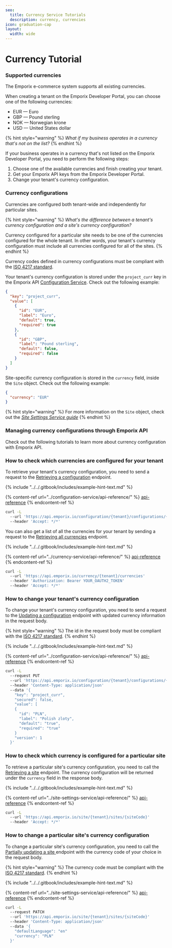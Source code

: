 ```yaml
---
seo:
  title: Currency Service Tutorials
  description: currency, currencies
icon: graduation-cap
layout:
  width: wide
---
```


# Currency Tutorial

### Supported currencies

The Emporix e-commerce system supports all existing currencies.

When creating a tenant on the Emporix Developer Portal, you can choose one of the following currencies:

* EUR — Euro
* GBP — Pound sterling
* NOK — Norwegian krone
* USD — United States dollar

{% hint style="warning" %}
_What if my business operates in a currency that's not on the list?_
{% endhint %}

If your business operates in a currency that's not listed on the Emporix Developer Portal, you need to perform the following steps:

1. Choose one of the available currencies and finish creating your tenant.
2. Get your Emporix API keys from the Emporix Developer Portal.
3. Change your tenant's currency configuration.

### Currency configurations

Currencies are configured both tenant-wide and independently for particular sites.

{% hint style="warning" %}
_What's the difference between a tenant's currency configuration and a site's currency configuration?_

Currency configured for a particular site needs to be one of the currencies configured for the whole tenant. In other words, your tenant's currency configuration must include all currencies configured for all of the sites.
{% endhint %}

Currency codes defined in currency configurations must be compliant with the [ISO 4217 standard](https://www.iso.org/iso-4217-currency-codes.html).

Your tenant's currency configuration is stored under the `project_curr` key in the Emporix API [Configuration Service](../configuration-service/). Check out the following example:

```json
{
  "key": "project_curr",
  "value": [
    {
      "id": "EUR",
      "label": "Euro",
      "default": true,
      "required": true
    },
    {
      "id": "GBP",
      "label": "Pound sterling",
      "default": false,
      "required": false
    }
  ]
}
```

Site-specific currency configuration is stored in the `currency` field, inside the `Site` object. Check out the following example:

```json
{
  "currency": "EUR"
}
```

{% hint style="warning" %}
For more information on the `Site` object, check out the [_Site Settings Service guide_](../site-settings-service/)
{% endhint %}

### Managing currency configurations through Emporix API

Check out the following tutorials to learn more about currency configuration with Emporix API.

### How to check which currencies are configured for your tenant

To retrieve your tenant's currency configuration, you need to send a request to the [Retrieving a configuration](https://developer.emporix.io/api-references/api-guides/configuration/configuration-service/api-reference/tenant-configurations#get-configuration-tenant-configurations-propertykey) endpoint.

{% include "../../.gitbook/includes/example-hint-text.md" %}

{% content-ref url="../configuration-service/api-reference/" %}
[api-reference](../configuration-service/api-reference/)
{% endcontent-ref %}

```bash
curl -L 
  --url 'https://api.emporix.io/configuration/{tenant}/configurations/{propertyKey}' 
  --header 'Accept: */*'
```

You can also get a list of all the currencies for your tenant by sending a request to the [Retrieving all currencies](https://developer.emporix.io/api-references/api-guides/configuration/currency-service/api-reference/currencies) endpoint.

{% include "../../.gitbook/includes/example-hint-text.md" %}

{% content-ref url="../currency-service/api-reference/" %}
[api-reference](../currency-service/api-reference/)
{% endcontent-ref %}

```bash
curl -L 
  --url 'https://api.emporix.io/currency/{tenant}/currencies' 
  --header 'Authorization: Bearer YOUR_OAUTH2_TOKEN' 
  --header 'Accept: */*'
```

### How to change your tenant's currency configuration

To change your tenant's currency configuration, you need to send a request to the [Updating a configuration](https://developer.emporix.io/api-references/api-guides/configuration/configuration-service/api-reference/tenant-configurations#put-configuration-tenant-configurations-propertykey) endpoint with updated currency information in the request body.

{% hint style="warning" %}
The id in the request body must be compliant with the [ISO 4217 standard](https://en.wikipedia.org/wiki/ISO_4217).
{% endhint %}

{% include "../../.gitbook/includes/example-hint-text.md" %}

{% content-ref url="../configuration-service/api-reference/" %}
[api-reference](../configuration-service/api-reference/)
{% endcontent-ref %}

```bash
curl -L 
  --request PUT 
  --url 'https://api.emporix.io/configuration/{tenant}/configurations/{propertyKey}' 
  --header 'Content-Type: application/json' 
  --data '{
    "key": "project_curr",
    "secured": false,
    "value": [
    {
      "id": "PLN",
      "label": "Polish zloty",
      "default": "true",
      "required": "true"
    }
    "version": 1
  }'
```

### How to check which currency is configured for a particular site

To retrieve a particular site's currency configuration, you need to call the [Retrieving a site](https://developer.emporix.io/api-references/api-guides/configuration/site-settings-service/api-reference/site-settings#get-site-tenant-sites-sitecode) endpoint. The currency configuration will be returned under the `currency` field in the response body.

{% include "../../.gitbook/includes/example-hint-text.md" %}

{% content-ref url="../site-settings-service/api-reference/" %}
[api-reference](../site-settings-service/api-reference/)
{% endcontent-ref %}

```bash
curl -L 
  --url 'https://api.emporix.io/site/{tenant}/sites/{siteCode}' 
  --header 'Accept: */*'
```

### How to change a particular site's currency configuration

To change a particular site's currency configuration, you need to call the [Partially updating a site ](https://developer.emporix.io/api-references/api-guides/configuration/site-settings-service/api-reference/site-settings#patch-site-tenant-sites-sitecode)endpoint with the currency code of your choice in the request body.

{% hint style="warning" %}
The currency code must be compliant with the [ISO 4217 standard](https://en.wikipedia.org/wiki/ISO_4217).
{% endhint %}

{% include "../../.gitbook/includes/example-hint-text.md" %}

{% content-ref url="../site-settings-service/api-reference/" %}
[api-reference](../site-settings-service/api-reference/)
{% endcontent-ref %}

```bash
curl -L 
  --request PATCH 
  --url 'https://api.emporix.io/site/{tenant}/sites/{siteCode}' 
  --header 'Content-Type: application/json' 
  --data '{
    "defaultLanguage": "en"
    "currency": "PLN"
  }'
```
